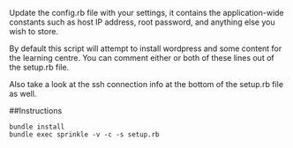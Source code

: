 Update the config.rb file with your settings, it contains the application-wide constants such as host IP address, root password, and anything else you wish to store. 

By default this script will attempt to install wordpress and some content for the learning centre. You can comment either or both of these lines out of the setup.rb file.
  
Also take a look at the ssh connection info at the bottom of the setup.rb file as well.

##Instructions
    
    bundle install
    bundle exec sprinkle -v -c -s setup.rb
